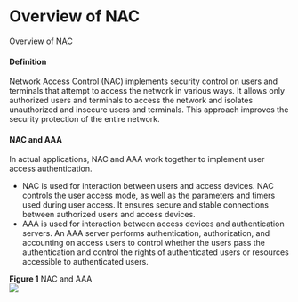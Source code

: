 Overview of NAC
===============

Overview of NAC

#### Definition

Network Access Control (NAC) implements security control on users and terminals that attempt to access the network in various ways. It allows only authorized users and terminals to access the network and isolates unauthorized and insecure users and terminals. This approach improves the security protection of the entire network.


#### NAC and AAA

In actual applications, NAC and AAA work together to implement user access authentication.

* NAC is used for interaction between users and access devices. NAC controls the user access mode, as well as the parameters and timers used during user access. It ensures secure and stable connections between authorized users and access devices.
* AAA is used for interaction between access devices and authentication servers. An AAA server performs authentication, authorization, and accounting on access users to control whether the users pass the authentication and control the rights of authenticated users or resources accessible to authenticated users.

**Figure 1** NAC and AAA  
![](figure/en-us_image_0000001971061610.png)